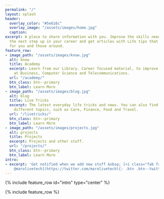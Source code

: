 ```yaml
---
permalink: "/"
layout: splash
header:
  overlay_color: "#5e616c"
  overlay_image: "/assets/images/home.jpg"
  caption:
excerpt: A place to share information with you. Improve the skills needed for making
  the next step up in your career and get articles with Life tips that improves life
  for you and those around.
feature_row:
- image_path: "/assets/images/know.jpg"
  alt: know
  title: Academy
  excerpt: Learn from our Library. Career focused material, to improve your skills
    at Business, Computer Science and Telecommunications.
  url: "/academy/"
  btn_class: btn--primary
  btn_label: Learn More
- image_path: "/assets/images/blog.jpg"
  alt: blog
  title: Live Tricks
  excerpt: The latest everyday life tricks and news. You can also find guides about
    different topics, such as Care, Finance, Food and Travel.
  url: "/livetricks/"
  btn_class: btn--primary
  btn_label: Learn More
- image_path: "/assets/images/projects.jpg"
  alt: projects
  title: Projects
  excerpt: Projects and other stuff.
  url: "/projects/"
  btn_class: btn--primary
  btn_label: Learn More
intro:
- excerpt: 'Get notified when we add new stuff &nbsp; [<i class="fab fa-twitter"></i>
    @marolivetech](https://twitter.com/marolivetech){: .btn .btn--twitter}'
---
```


{% include feature_row id="intro" type="center" %}

{% include feature_row %}
